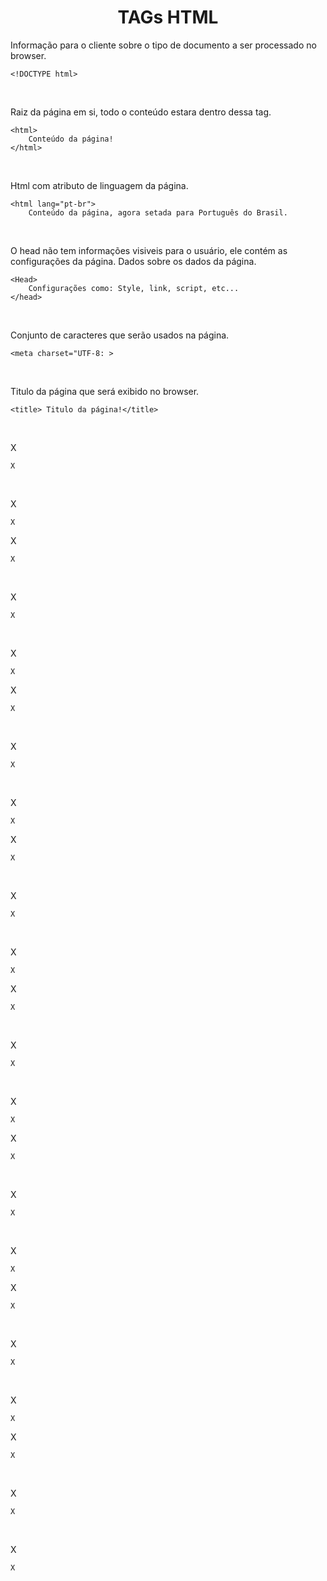 <h1 style ="text-align: center;">TAGs HTML</h1>
  

Informação para o cliente sobre o tipo de documento a ser processado no browser.
```
<!DOCTYPE html>
```
<br>

Raiz da página em si, todo o conteúdo estara dentro dessa tag.
```
<html>
    Conteúdo da página!
</html>
```
<br>

Html com atributo de linguagem da página.
```
<html lang="pt-br">
    Conteúdo da página, agora setada para Português do Brasil.
```
<br>

O head não tem informações visiveis para o usuário, ele contém as configurações da página. Dados sobre os dados da página.
```
<Head>
    Configurações como: Style, link, script, etc...
</head>
```
<br>

Conjunto de caracteres que serão usados na página.
```
<meta charset="UTF-8: >
```
<br>

Titulo da página que será exibido no browser.
```
<title> Titulo da página!</title>
```
<br>

X
```
X
```
<br>

X
```
X
```

X
```
X
```
<br>

X
```
X
```
<br>

X
```
X
```
X
```
X
```
<br>

X
```
X
```
<br>

X
```
X
```
X
```
X
```
<br>

X
```
X
```
<br>

X
```
X
```
X
```
X
```
<br>

X
```
X
```
<br>

X
```
X
```
X
```
X
```
<br>

X
```
X
```
<br>

X
```
X
```
X
```
X
```
<br>

X
```
X
```
<br>

X
```
X
```
X
```
X
```
<br>

X
```
X
```
<br>

X
```
X
```